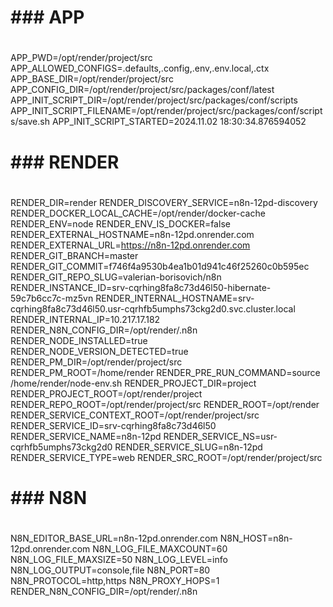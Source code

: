 # ###   APP
#   
APP_PWD=/opt/render/project/src
APP_ALLOWED_CONFIGS=.defaults,.config,.env,.env.local,.ctx
APP_BASE_DIR=/opt/render/project/src
APP_CONFIG_DIR=/opt/render/project/src/packages/conf/latest
APP_INIT_SCRIPT_DIR=/opt/render/project/src/packages/conf/scripts
APP_INIT_SCRIPT_FILENAME=/opt/render/project/src/packages/conf/scripts/save.sh
APP_INIT_SCRIPT_STARTED=2024.11.02 18:30:34.876594052

# ###   RENDER
#   
RENDER_DIR=render
RENDER_DISCOVERY_SERVICE=n8n-12pd-discovery
RENDER_DOCKER_LOCAL_CACHE=/opt/render/docker-cache
RENDER_ENV=node
RENDER_ENV_IS_DOCKER=false
RENDER_EXTERNAL_HOSTNAME=n8n-12pd.onrender.com
RENDER_EXTERNAL_URL=https://n8n-12pd.onrender.com
RENDER_GIT_BRANCH=master
RENDER_GIT_COMMIT=f746f4a9530b4ea1b01d941c46f25260c0b595ec
RENDER_GIT_REPO_SLUG=valerian-borisovich/n8n
RENDER_INSTANCE_ID=srv-cqrhing8fa8c73d46l50-hibernate-59c7b6cc7c-mz5vn
RENDER_INTERNAL_HOSTNAME=srv-cqrhing8fa8c73d46l50.usr-cqrhfb5umphs73ckg2d0.svc.cluster.local
RENDER_INTERNAL_IP=10.217.17.182
RENDER_N8N_CONFIG_DIR=/opt/render/.n8n
RENDER_NODE_INSTALLED=true
RENDER_NODE_VERSION_DETECTED=true
RENDER_PM_DIR=/opt/render/project/src
RENDER_PM_ROOT=/home/render
RENDER_PRE_RUN_COMMAND=source /home/render/node-env.sh
RENDER_PROJECT_DIR=project
RENDER_PROJECT_ROOT=/opt/render/project
RENDER_REPO_ROOT=/opt/render/project/src
RENDER_ROOT=/opt/render
RENDER_SERVICE_CONTEXT_ROOT=/opt/render/project/src
RENDER_SERVICE_ID=srv-cqrhing8fa8c73d46l50
RENDER_SERVICE_NAME=n8n-12pd
RENDER_SERVICE_NS=usr-cqrhfb5umphs73ckg2d0
RENDER_SERVICE_SLUG=n8n-12pd
RENDER_SERVICE_TYPE=web
RENDER_SRC_ROOT=/opt/render/project/src

# ###   N8N
#   
N8N_EDITOR_BASE_URL=n8n-12pd.onrender.com
N8N_HOST=n8n-12pd.onrender.com
N8N_LOG_FILE_MAXCOUNT=60
N8N_LOG_FILE_MAXSIZE=50
N8N_LOG_LEVEL=info
N8N_LOG_OUTPUT=console,file
N8N_PORT=80
N8N_PROTOCOL=http,https
N8N_PROXY_HOPS=1
RENDER_N8N_CONFIG_DIR=/opt/render/.n8n
